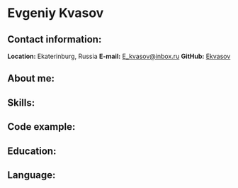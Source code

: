 # Evgeniy Kvasov
## Contact information:
**Location:** Ekaterinburg, Russia
**E-mail:** E_kvasov@inbox.ru
**GitHub:** [Ekvasov](https://github.com/Ekvasov)
## About me:
## Skills:
## Code example:
## Education:
## Language:
